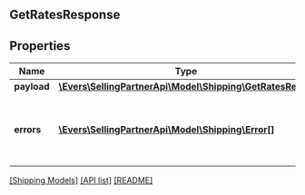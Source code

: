 ## GetRatesResponse

## Properties

Name | Type | Description | Notes
------------ | ------------- | ------------- | -------------
**payload** | [**\Evers\SellingPartnerApi\Model\Shipping\GetRatesResult**](GetRatesResult.md) |  | [optional]
**errors** | [**\Evers\SellingPartnerApi\Model\Shipping\Error[]**](Error.md) | A list of error responses returned when a request is unsuccessful. | [optional]

[[Shipping Models]](../) [[API list]](../../Api) [[README]](../../../README.md)
